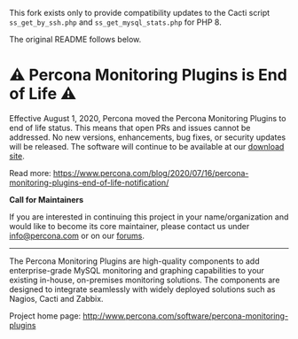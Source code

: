 This fork exists only to provide compatibility updates to the Cacti script `ss_get_by_ssh.php` and `ss_get_mysql_stats.php` for PHP 8.


The original README follows below.


# ⚠ Percona Monitoring Plugins is End of Life ⚠

Effective August 1, 2020, Percona moved the Percona Monitoring Plugins to end of life status. This means that open PRs and issues cannot be addressed. No new versions, enhancements, bug fixes, or security updates will be released. The software will continue to be available at our [download site](https://www.percona.com/downloads/percona-monitoring-plugins/LATEST/).

Read more: <https://www.percona.com/blog/2020/07/16/percona-monitoring-plugins-end-of-life-notification/>

**Call for Maintainers**

If you are interested in continuing this project in your name/organization and would like to become its core maintainer, please contact us under info@percona.com or on our [forums](https://forums.percona.com/).

---

The Percona Monitoring Plugins are high-quality components to add enterprise-grade MySQL monitoring and graphing capabilities to your existing in-house, on-premises monitoring solutions. The components are designed to integrate seamlessly with widely deployed solutions such as Nagios, Cacti and Zabbix.

Project home page: http://www.percona.com/software/percona-monitoring-plugins
